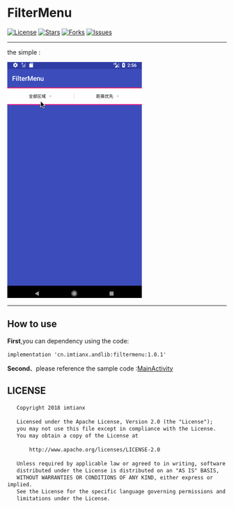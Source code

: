 # FilterMenu

[![License](https://img.shields.io/github/license/imtianx/FilterMenu.svg)](https://github.com/imtianx/FilterMenu/blob/master/LICENSE) 
[![Stars](https://img.shields.io/github/stars/imtianx/FilterMenu.svg)](https://github.com/imtianx/FilterMenu/stargazers) 
[![Forks](https://img.shields.io/github/forks/imtianx/FilterMenu.svg)](https://github.com/imtianx/FilterMenu/network) 
[![Issues](https://img.shields.io/github/issues/imtianx/FilterMenu.svg)](https://github.com/imtianx/FilterMenu/issues) 

---


the simple :

![](/art/simple.gif)

---

## How to use

**First**,you can dependency using the code:

```
implementation 'cn.imtianx.andlib:filtermenu:1.0.1'
```

**Second**、please reference the sample code :[MainActivity](https://github.com/imtianx/FilterMenu/blob/master/app/src/main/java/cn/imtianx/filtermenu/MainActivity.kt)



## LICENSE

```
   Copyright 2018 imtianx

   Licensed under the Apache License, Version 2.0 (the "License");
   you may not use this file except in compliance with the License.
   You may obtain a copy of the License at

       http://www.apache.org/licenses/LICENSE-2.0

   Unless required by applicable law or agreed to in writing, software
   distributed under the License is distributed on an "AS IS" BASIS,
   WITHOUT WARRANTIES OR CONDITIONS OF ANY KIND, either express or implied.
   See the License for the specific language governing permissions and
   limitations under the License.
```
